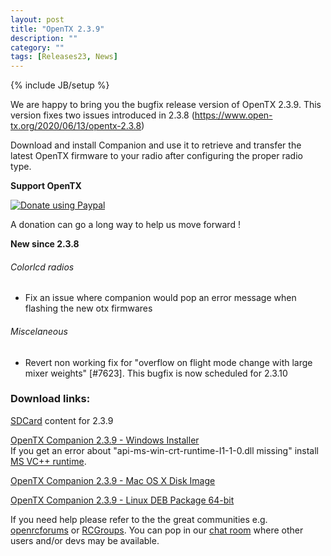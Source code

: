 ```yaml
---
layout: post
title: "OpenTX 2.3.9"
description: ""
category: ""
tags: [Releases23, News]
---
```

{% include JB/setup %}

We are happy to bring you the bugfix release version of OpenTX 2.3.9. This version fixes two issues introduced in 2.3.8 (https://www.open-tx.org/2020/06/13/opentx-2.3.8)

Download and install Companion and use it to retrieve and transfer the latest OpenTX firmware to your radio after configuring the proper radio type.

**Support OpenTX**

<a href="https://www.paypal.com/cgi-bin/webscr?cmd=_s-xclick&amp;hosted_button_id=DJ9MASSKVW8WN" rel="nofollow"><img src="https://camo.githubusercontent.com/11b2f47d7b4af17ef3a803f57c37de3ac82ac039/68747470733a2f2f696d672e736869656c64732e696f2f62616467652f70617970616c2d646f6e6174652d79656c6c6f772e737667" alt="Donate using Paypal" data-canonical-src="https://img.shields.io/badge/paypal-donate-yellow.svg" style="max-width:100%;"></a>

A donation can go a long way to help us move forward !

**New since 2.3.8**

###### Colorlcd radios
- Fix an issue where companion would pop an error message when flashing the new otx firmwares

###### Miscelaneous
- Revert non working fix for "overflow on flight mode change with large mixer weights" [#7623]. This bugfix is now scheduled for 2.3.10

### Download links:

[SDCard](http://downloads.open-tx.org/2.3/release/sdcard/) content for 2.3.9

[OpenTX Companion 2.3.9  - Windows Installer](https://downloads.open-tx.org/2.3/release/companion/windows/companion-windows-2.3.9.exe)  
If you get an error about "api-ms-win-crt-runtime-I1-1-0.dll missing" install [MS VC++ runtime](https://support.microsoft.com/en-us/help/2999226/update-for-universal-c-runtime-in-windows).

[OpenTX Companion 2.3.9  - Mac OS X Disk Image](https://downloads.open-tx.org/2.3/release/companion/macosx/opentx-companion-2.3.9.dmg)

[OpenTX Companion 2.3.9  - Linux DEB Package 64-bit](https://downloads.open-tx.org/2.3/release/companion/linux/companion23_2.3.9_amd64.deb)

If you need help please refer to the the great communities e.g. [openrcforums](http://openrcforums.com/forum/viewforum.php?f=45) or [RCGroups](https://www.rcgroups.com/forums/showthread.php?3395177-Official-OpenTX-version-2-3-Discussion-Thread). You can pop in our [chat room](https://discord.gg/CZCwVx2) where other users and/or devs may be available.
